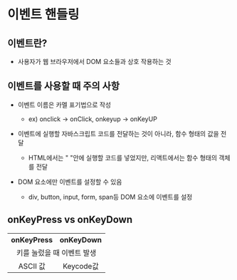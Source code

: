 # 이벤트 핸들링

## 이벤트란?
* 사용자가 웹 브라우저에서 DOM 요소들과 상호 작용하는 것

## 이벤트를 사용할 때 주의 사항
* 이벤트 이름은 카멜 표기법으로 작성
    - ex) onclick -> onClick, onkeyup -> onKeyUP

* 이벤트에 실행할 자바스크립트 코드를 전달하는 것이 아니라, 함수 형태의 값을 전달
    - HTML에서는 " "안에 실행할 코드를 넣었지만, 리액트에서는 함수 형태의 객체를 전달

* DOM 요소에만 이벤트를 설정할 수 있음
    - div, button, input, form, span등 DOM 요소에 이벤트를 설정

## onKeyPress vs onKeyDown
<table style="text-align:center;">
    <tr>
        <th>onKeyPress</th><th>onKeyDown</th>
    </tr>
    <tr>
        <td colspan="2">키를 눌렀을 때 이벤트 발생</td>
    <tr>
    <tr>
        <td>ASCII 값</td>
        <td>Keycode값</td>
    <tr>
</table>
